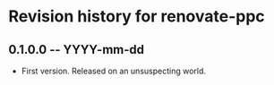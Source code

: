 # Revision history for renovate-ppc

## 0.1.0.0 -- YYYY-mm-dd

* First version. Released on an unsuspecting world.
